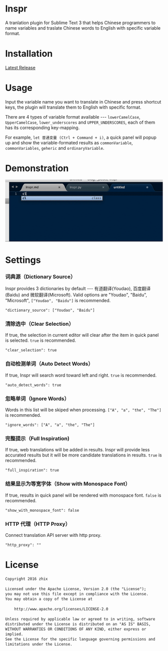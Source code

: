 # Inspr

A tranlation plugin for Sublime Text 3 that helps Chinese programmers to name variables and traslate Chinese words to English with specific variable format.

# Installation

[Latest Release](https://github.com/wzhix/inspr/releases/latest)

# Usage

Input the variable name you want to translate in Chinese and press shortcut keys, the plugin will translate them to English with specific format.

There are 4 types of variable format available --- `lowerCamelCase`, `UpperCamelCase`, `lower_underscores` and `UPPER_UNDERSCORES`, each of them has its corresponding  key-mapping.

For example, `let 普通变量 (Ctrl + Command + i)`, a quick panel will popup up and show the variable-formated results as `commonVariable`, `commonVariables`, `geheric` and `ordinaryVariable`.

# Demonstration

![插件效果](inspr-demo.gif)

# Settings

### 词典源（Dictionary Source）

Inspr provides 3 dictionaries by default --- 有道翻译(Youdao), 百度翻译(Baidu) and 微软翻译(Microsoft). Valid options are "Youdao", "Baidu", "Microsoft", `["Youdao", "Baidu"]` is recommended.
```
"dictionary_source": ["Youdao", "Baidu"]
```

### 清除选中（Clear Selection）

If true, the selection in current editor will clear after the item in quick panel is selected. `true` is recommended.
```
"clear_selection": true
```

### 自动检测单词（Auto Detect Words）

If true, Inspr will search word toward left and right. `true` is recommended.
```
"auto_detect_words": true
```

### 忽略单词（Ignore Words）

Words in this list will be skiped when processing. `["A", "a", "the", "The"]` is recommended.
```
"ignore_words": ["A", "a", "the", "The"]
```

### 完整提示（Full Inspiration)

If true, web translations will be added in results. Inspr will provide less accurated results but it will be more candidate translations in results. `true` is recommended.
```
"full_inspiration": true
```

### 结果显示为等宽字体（Show with Monospace Font）

If true, results in quick panel will be rendered with monospace font. `false` is recommended.
```
"show_with_monospace_font": false
```

### HTTP 代理（HTTP Proxy）

Connect translation API server with http proxy.
```
"http_proxy": ""
```
# License

```
Copyright 2016 zhix

Licensed under the Apache License, Version 2.0 (the "License");
you may not use this file except in compliance with the License.
You may obtain a copy of the License at

    http://www.apache.org/licenses/LICENSE-2.0

Unless required by applicable law or agreed to in writing, software
distributed under the License is distributed on an "AS IS" BASIS,
WITHOUT WARRANTIES OR CONDITIONS OF ANY KIND, either express or implied.
See the License for the specific language governing permissions and
limitations under the License.
```
